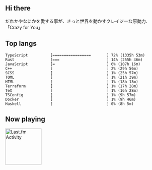 <!-- deno-fmt-ignore-file -->
## Hi there

だれかやなにかを愛する事が、きっと世界を動かすクレイジーな原動力. 「Crazy for You」



## Top langs

```
TypeScript          [=================       ] 72% (1335h 53m)
Rust                [===                     ] 14% (255h 46m)
JavaScript          [=                       ] 6% (107h 16m)
C++                 [                        ] 2% (29h 56m)
SCSS                [                        ] 1% (25h 57m)
TOML                [                        ] 1% (21h 39m)
HTML                [                        ] 1% (18h 13m)
Terraform           [                        ] 1% (17h 28m)
TeX                 [                        ] 1% (16h 28m)
TSConfig            [                        ] 1% (9h 57m)
Docker              [                        ] 1% (9h 46m)
Haskell             [                        ] 0% (8h 5m)
```


## Now playing


<a href="https://github.com/kiosion/toru">
  <picture>
    <source media="(prefers-color-scheme: dark)" srcset="https://toru.kio.dev/api/v1/re-taro?blur&border_width=0&border_radius=26&theme=nord">
    <source media="(prefers-color-scheme: light)" srcset="https://toru.kio.dev/api/v1/re-taro?blur&border_width=0&border_radius=26&theme=light">
    <img alt="Last.fm Activity" src="https://toru.kio.dev/api/v1/re-taro?blur&border_width=0&border_radius=26" height="115" />
  </picture>
</a>
